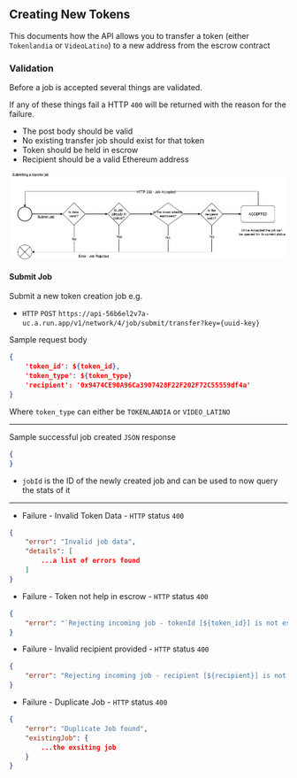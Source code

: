 ## Creating New Tokens

This documents how the API allows you to transfer a token (either `Tokenlandia` or `VideoLatino`) to a new address from the escrow contract

### Validation

Before a job is accepted several things are validated.

If any of these things fail a HTTP `400` will be returned with the reason for the failure.

* The post body should be valid
* No existing transfer job should exist for that token
* Token should be held in escrow
* Recipient should be a valid Ethereum address

![Job Accepted Flow](TransferToken.png)

#### Submit Job

Submit a new token creation job e.g.

* `HTTP` `POST` `https://api-56b6el2v7a-uc.a.run.app/v1/network/4/job/submit/transfer?key={uuid-key}`

Sample request body

```json
{
    'token_id': ${token_id},
    'token_type': ${token_type}
    'recipient': '0x9474CE90A96Ca3907428F22F202F72C55559df4a'
}
```

Where `token_type` can either be `TOKENLANDIA` or `VIDEO_LATINO`

--------------------

Sample successful job created `JSON` response

```json
{
}
```

* `jobId` is the ID of the newly created job and can be used to now query the stats of it

--------------------

* Failure - Invalid Token Data - `HTTP` status `400`
```json
{
    "error": "Invalid job data",
    "details": [
	    ...a list of errors found
    ]
}
```

* Failure - Token not help in escrow - `HTTP` status `400`
```json
{
    "error": "`Rejecting incoming job - tokenId [${token_id}] is not escrowed for chainId [${chainId}]`"
}
```

* Failure - Invalid recipient provided - `HTTP` status `400`
```json
{
    "error": "Rejecting incoming job - recipient [${recipient}] is not a valid web3 address"
}
```

* Failure - Duplicate Job - `HTTP` status `400`
```json
{
    "error": "Duplicate Job found",
    "existingJob": {
	    ...the exsiting job
    }
}
```